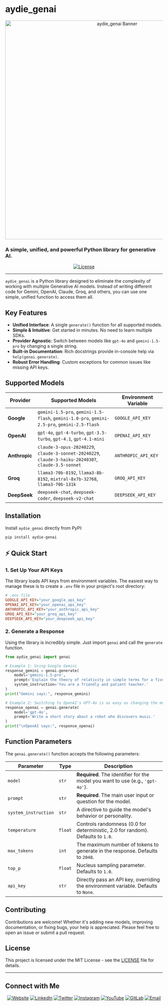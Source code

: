 # aydie_genai

<p align="center">
  <img src="https://aydie.in/banner.jpg" alt="aydie_genai Banner" width="700">
</p>

<p align="center">
  <h3><strong>A simple, unified, and powerful Python library for generative AI.</strong></h3>
</p>

<p align="center">
    <a href="https://github.com/aydie/aydie_genai/blob/main/LICENSE"><img src="https://img.shields.io/pypi/l/aydie-genai.svg?style=for-the-badge&color=lightgrey" alt="License"></a>
</p>

---

`aydie_genai` is a Python library designed to eliminate the complexity of working with multiple Generative AI models. Instead of writing different code for Gemini, OpenAI, Claude, Groq, and others, you can use one simple, unified function to access them all.

## Key Features

- **Unified Interface**: A single `generate()` function for all supported models.
- **Simple & Intuitive**: Get started in minutes. No need to learn multiple SDKs.
- **Provider Agnostic**: Switch between models like `gpt-4o` and `gemini-1.5-pro` by changing a single string.
- **Built-in Documentation**: Rich docstrings provide in-console help via `help(genai.generate)`.
- **Robust Error Handling**: Custom exceptions for common issues like missing API keys.

## Supported Models

| Provider      | Supported Models                                                                                                                               | Environment Variable  |
|---------------|------------------------------------------------------------------------------------------------------------------------------------------------|-----------------------|
| **Google** | `gemini-1.5-pro`, `gemini-1.5-flash`, `gemini-1.0-pro`, `gemini-2.5-pro`, `gemini-2.5-flash`                                                      | `GOOGLE_API_KEY`      |
| **OpenAI** | `gpt-4o`, `gpt-4-turbo`, `gpt-3.5-turbo`, `gpt-4.1`, `gpt-4.1-mini`                                                                              | `OPENAI_API_KEY`      |
| **Anthropic** | `claude-3-opus-20240229`, `claude-3-sonnet-20240229`, `claude-3-haiku-20240307`, `claude-3.5-sonnet`                                              | `ANTHROPIC_API_KEY`   |
| **Groq** | `llama3-70b-8192`, `llama3-8b-8192`, `mixtral-8x7b-32768`, `llama3-70b-131k`                                                                      | `GROQ_API_KEY`        |
| **DeepSeek** | `deepseek-chat`, `deepseek-coder`, `deepseek-v2-chat`                                                                                            | `DEEPSEEK_API_KEY`    |

## Installation

Install `aydie_genai` directly from PyPI:

```bash
pip install aydie-genai
```

## ⚡ Quick Start

### 1. Set Up Your API Keys

The library loads API keys from environment variables. The easiest way to manage these is to create a `.env` file in your project's root directory:

```ini
# .env file
GOOGLE_API_KEY="your_google_api_key"
OPENAI_API_KEY="your_openai_api_key"
ANTHROPIC_API_KEY="your_anthropic_api_key"
GROQ_API_KEY="your_groq_api_key"
DEEPSEEK_API_KEY="your_deepseek_api_key"
```

### 2. Generate a Response

Using the library is incredibly simple. Just import `genai` and call the `generate` function.

```python
from aydie_genai import genai

# Example 1: Using Google Gemini
response_gemini = genai.generate(
    model='gemini-1.5-pro',
    prompt='Explain the theory of relativity in simple terms for a five-year-old.',
    system_instruction='You are a friendly and patient teacher.'
)
print("Gemini says:", response_gemini)

# Example 2: Switching to OpenAI's GPT-4o is as easy as changing the model name
response_openai = genai.generate(
    model='gpt-4o',
    prompt='Write a short story about a robot who discovers music.'
)
print("\nOpenAI says:", response_openai)
```

## Function Parameters

The `genai.generate()` function accepts the following parameters:

| Parameter            | Type    | Description                                                                                             |
|----------------------|---------|---------------------------------------------------------------------------------------------------------|
| `model`              | `str`   | **Required**. The identifier for the model you want to use (e.g., `'gpt-4o'`).                          |
| `prompt`             | `str`   | **Required**. The main user input or question for the model.                                            |
| `system_instruction` | `str`   | A directive to guide the model's behavior or personality.                                               |
| `temperature`        | `float` | Controls randomness (0.0 for deterministic, 2.0 for random). Defaults to `1.0`.                         |
| `max_tokens`         | `int`   | The maximum number of tokens to generate in the response. Defaults to `2048`.                           |
| `top_p`              | `float` | Nucleus sampling parameter. Defaults to `1.0`.                                                          |
| `api_key`            | `str`   | Directly pass an API key, overriding the environment variable. Defaults to `None`.                      |

## Contributing

Contributions are welcome! Whether it's adding new models, improving documentation, or fixing bugs, your help is appreciated. Please feel free to open an issue or submit a pull request.

## License

This project is licensed under the MIT License - see the [LICENSE](LICENSE) file for details.

---

## Connect with Me

<p align="center">
  <a href="https://aydie.in" target="_blank"><img src="https://img.shields.io/badge/Website-aydie.in-blue?logo=googlechrome" alt="Website"></a>
  <a href="https://www.linkedin.com/in/aydiemusic" target="_blank"><img src="https://img.shields.io/badge/LinkedIn-Profile-blue?logo=linkedin" alt="LinkedIn"></a>
  <a href="https://x.com/aydiemusic" target="_blank"><img src="https://img.shields.io/badge/X-Twitter-black?logo=x" alt="Twitter"></a>
  <a href="https://instagram.com/aydiemusic" target="_blank"><img src="https://img.shields.io/badge/Instagram-Profile-e4405f?logo=instagram" alt="Instagram"></a>
  <a href="https://youtube.com/@aydiemusic" target="_blank"><img src="https://img.shields.io/badge/YouTube-Channel-ff0000?logo=youtube" alt="YouTube"></a>
  <a href="https://gitlab.com/aydie" target="_blank"><img src="https://img.shields.io/badge/GitLab-Profile-fca121?logo=gitlab" alt="GitLab"></a>
  <a href="mailto:business@aydie.in"><img src="https://img.shields.io/badge/Email-business@aydie.in-lightgrey?logo=gmail" alt="Email"></a>
</p>
